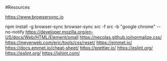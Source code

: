 #Resources

https://www.browsersync.io

npm install -g browser-sync
browser-sync src -f src -b "google chrome" --no-notify
https://developer.mozilla.org/en-US/docs/Web/HTML/Element/small
https://necolas.github.io/normalize.css/
https://meyerweb.com/eric/tools/css/reset/
https://emmet.io/
https://docs.emmet.io/cheat-sheet/
https://prettier.io/
https://eslint.org/
https://eslint.org/
https://jshint.com/